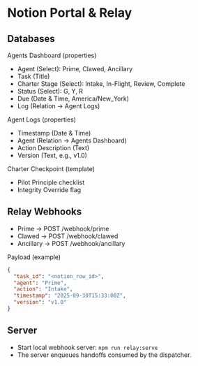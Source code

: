 Notion Portal & Relay
=====================

Databases
---------

Agents Dashboard (properties)
- Agent (Select): Prime, Clawed, Ancillary
- Task (Title)
- Charter Stage (Select): Intake, In-Flight, Review, Complete
- Status (Select): G, Y, R
- Due (Date & Time, America/New_York)
- Log (Relation → Agent Logs)

Agent Logs (properties)
- Timestamp (Date & Time)
- Agent (Relation → Agents Dashboard)
- Action Description (Text)
- Version (Text, e.g., v1.0)

Charter Checkpoint (template)
- Pilot Principle checklist
- Integrity Override flag

Relay Webhooks
--------------

- Prime → POST /webhook/prime
- Clawed → POST /webhook/clawed
- Ancillary → POST /webhook/ancillary

Payload (example)
```json
{
  "task_id": "<notion_row_id>",
  "agent": "Prime",
  "action": "Intake",
  "timestamp": "2025-09-30T15:33:00Z",
  "version": "v1.0"
}
```

Server
------

- Start local webhook server: `npm run relay:serve`
- The server enqueues handoffs consumed by the dispatcher.
